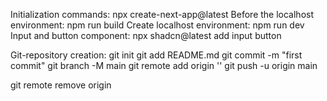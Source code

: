 Initialization commands:                npx create-next-app@latest
Before the localhost environment:       npm run build
Create localhost environment:           npm run dev
Input and button component:             npx shadcn@latest add input button

Git-repository creation:
git init
git add README.md
git commit -m "first commit"
git branch -M main
git remote add origin ''
git push -u origin main

git remote remove origin